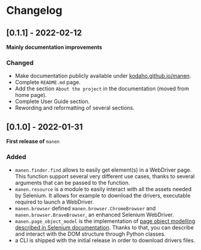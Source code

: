 # Changelog

## [0.1.1] - 2022-02-12

**Mainly documentation improvements**

### Changed

- Make documentation publicly available under
  [kodaho.github.io/manen](<https://kodaho.github.io/manen/>).
- Complete `README.md` page.
- Add the section `About the project` in the documentation (moved from home page).
- Complete User Guide section.
- Rewording and reformatting of several sections.

## [0.1.0] - 2022-01-31

**First release of** `manen`

### Added

- `manen.finder.find` allows to easily get element(s) in a WebDriver
  page. This function support several very different use cases, thanks to several
  arguments that can be passed to the function.
- `manen.resource` is a module to easily interact with all the assets
  needed by Selenium. It allows for example to download the drivers, executable
  required to launch a WebDriver.
- `manen.browser` defined `manen.browser.ChromeBrowser`
  and `manen.browser.BraveBrowser`, an enhanced Selenium WebDriver.
- `manen.page_object_model` is the implementation of [page object
  modelling described in Selenium documentation](https://www.selenium.dev/documentation/test_practices/encouraged/page_object_models/).
  Thanks to that, you can describe and interact with the DOM structure through
  Python classes.
- a CLI is shipped with the initial release in order to download
  drivers files.
